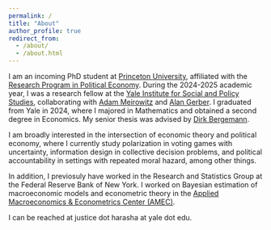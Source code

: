 ```yaml
---
permalink: /
title: "About"
author_profile: true
redirect_from: 
  - /about/
  - /about.html
---
```


I am an incoming PhD student at [Princeton University](https://www.princeton.edu/), affiliated with the [Research Program in Political Economy](https://rppe.princeton.edu/). During the 2024-2025 academic year, I was a research fellow at the [Yale Institute for Social and Policy Studies](https://isps.yale.edu/), collaborating with [Adam Meirowitz](https://isps.yale.edu/team/adam-meirowitz) and [Alan Gerber](https://politicalscience.yale.edu/people/alan-gerber). I graduated from Yale in 2024, where I majored in Mathematics and obtained a second degree in Economics. My senior thesis was advised by [Dirk Bergemann](https://economics.yale.edu/people/dirk-bergemann).

I am broadly interested in the intersection of economic theory and political economy, where I currently study polarization in voting games with uncertainty, information design in collective decision problems, and political accountability in settings with repeated moral hazard, among other things. 

In addition, I previosuly have worked in the Research and Statistics Group at the Federal Reserve Bank of New York. I worked on Bayesian estimation of macroeconomic models and econometric theory in the [Applied Macroeconomics & Econometrics Center (AMEC)](https://www.newyorkfed.org/research/amec).

I can be reached at justice dot harasha at yale dot edu. 
